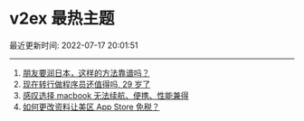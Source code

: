 # v2ex 最热主题

最近更新时间: 2022-07-17 20:01:51

--- 
1. [朋友要润日本，这样的方法靠谱吗？](https://www.v2ex.com/t/866725) 
2. [现在转行做程序员还值得吗, 29 岁了](https://www.v2ex.com/t/866705) 
3. [感叹选择 macbook 无法续航、便携、性能兼得](https://www.v2ex.com/t/866764) 
4. [如何更改资料让美区 App Store 免税？](https://www.v2ex.com/t/866775) 
